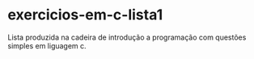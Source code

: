 # exercicios-em-c-lista1

Lista produzida na cadeira de introdução a programação com questões simples em liguagem c.
